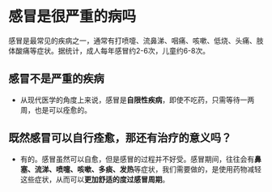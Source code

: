 # 感冒是很严重的病吗

感冒是最常见的疾病之一，通常有打喷嚏、流鼻涕、咽痛、咳嗽、低烧、头痛、肢体酸痛等症状。据统计，成人每年感冒约2-6次，儿童约6-8次。
   
## 感冒不是严重的疾病

* 从现代医学的角度上来说，感冒是**自限性疾病**，即使不吃药，只需等待一两周，也是可以痊愈的。
     
## 既然感冒可以自行痊愈，那还有治疗的意义吗？

* 有的。感冒虽然可以自愈，但是感冒的过程并不好受。感冒期间，往往会有**鼻塞、流涕、喷嚏、咳嗽、多痰、发热**等症状，我们需要做的，是使用药物减轻这些症状，从而可以**更加舒适的度过感冒周期**。
